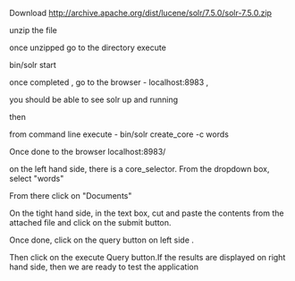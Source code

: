 

Download http://archive.apache.org/dist/lucene/solr/7.5.0/solr-7.5.0.zip

unzip the file

once unzipped go to the directory 
execute 

bin/solr start

once completed , go to the browser - localhost:8983 , 

you should be able to see solr up and running

then 

from command line execute - bin/solr create_core -c  words


Once done to the browser localhost:8983/

on the left hand side, there is a core_selector. From the dropdown box, select "words"

From there click on "Documents"

On the tight hand side, in the text box, cut and paste the contents from the attached file and click on the submit button.

Once done, click on the query button on left side .

Then click on the execute Query button.If the results are displayed on right hand side, then we are ready to test the application